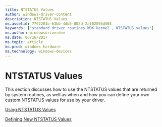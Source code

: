 ```yaml
---
title: NTSTATUS Values
author: windows-driver-content
description: NTSTATUS Values
ms.assetid: 7792201b-63bb-4db5-803d-2af02893d505
keywords: ["standard driver routines WDK kernel , NTSTATUS values"]
ms.author: windowsdriverdev
ms.date: 06/16/2017
ms.topic: article
ms.prod: windows-hardware
ms.technology: windows-devices
---
```


# NTSTATUS Values





This section discusses how to use the NTSTATUS values that are returned by system routines, as well as when and how you can define your own custom NTSTATUS values for use by your driver.

[Using NTSTATUS Values](using-ntstatus-values.md)

[Defining New NTSTATUS Values](defining-new-ntstatus-values.md)

 

 




